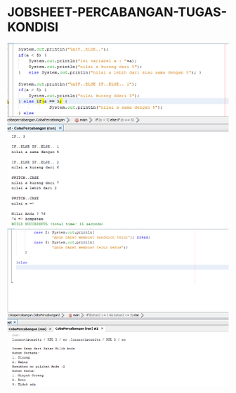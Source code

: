 # JOBSHEET-PERCABANGAN-TUGAS-KONDISI
![Alt Text](https://github.com/Larasati11/JOBSHEET-PERCABANGAN-TUGAS-KONDISI/blob/master/PERCABANGAN%201.png)
![Alt Text](https://github.com/Larasati11/JOBSHEET-PERCABANGAN-TUGAS-KONDISI/blob/master/PERCABANGAN%202.png)
